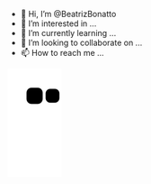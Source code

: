 - 👋 Hi, I’m @BeatrizBonatto
- 👀 I’m interested in ...
- 🌱 I’m currently learning ...
- 💞️ I’m looking to collaborate on ...
- 📫 How to reach me ...

<!---
BeatrizBonatto/BeatrizBonatto is a ✨ special ✨ repository because its `README.md` (this file) appears on your GitHub profile.
You can click the Preview link to take a look at your changes.
--->

![snake gif](https://github.com/Formandodev/Formandodev/blob/output/github-contribution-grid-snake.svg)
